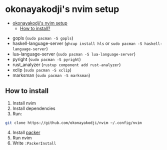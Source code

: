 # okonayakodji's nvim setup

<!--toc:start-->
- [okonayakodji's nvim setup](#okonayakodjis-nvim-setup)
  - [How to install?](#how-to-install)
<!--toc:end-->

- gopls (`sudo pacman -S gopls`)
- haskell-language-server (`ghcup install hls` or `sudo pacman -S haskell-language-server`)
- lua-language-server (`sudo pacman -S lua-language-server`)
- pyright (`sudo pacman -S pyright`)
- rust_analyzer (`rustup component add rust-analyzer`)
- xclip (`sudo pacman -S xclip`)
- marksman (`sudo pacman -S marksman`)

## How to install
1. Install nvim
2. Install dependencies
3. Run:
```bash
git clone https://github.com/okonayakodji/nvim ~/.config/nvim
```
4. Install [packer](https://github.com/wbthomason/packer.nvim)
5. Run nvim
6. Write `:PackerInstall`
